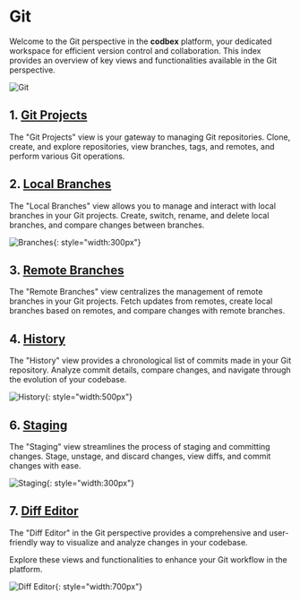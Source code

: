 # Git

Welcome to the Git perspective in the __codbex__ platform, your dedicated workspace for efficient version control and collaboration. This index provides an overview of key views and functionalities available in the Git perspective.

![Git](../../images/tooling/git/git-perspective.png)

## 1. [Git Projects](git-projects.md)

The "Git Projects" view is your gateway to managing Git repositories. Clone, create, and explore repositories, view branches, tags, and remotes, and perform various Git operations.

## 2. [Local Branches](local-branches.md)

The "Local Branches" view allows you to manage and interact with local branches in your Git projects. Create, switch, rename, and delete local branches, and compare changes between branches.

![Branches](../../images/tooling/git/git-branches.png){: style="width:300px"}

## 3. [Remote Branches](remote-branches.md)

The "Remote Branches" view centralizes the management of remote branches in your Git projects. Fetch updates from remotes, create local branches based on remotes, and compare changes with remote branches.

## 4. [History](history.md)

The "History" view provides a chronological list of commits made in your Git repository. Analyze commit details, compare changes, and navigate through the evolution of your codebase.

![History](../../images/tooling/git/git-history.png){: style="width:500px"}

## 6. [Staging](staging.md)

The "Staging" view streamlines the process of staging and committing changes. Stage, unstage, and discard changes, view diffs, and commit changes with ease.

![Staging](../../images/tooling/git/git-staging.png){: style="width:300px"}

## 7. [Diff Editor](diff-editor.md)

The "Diff Editor" in the Git perspective provides a comprehensive and user-friendly way to visualize and analyze changes in your codebase. 

Explore these views and functionalities to enhance your Git workflow in the platform.

![Diff Editor](../../images/tooling/git/diff-editor.png){: style="width:700px"}

